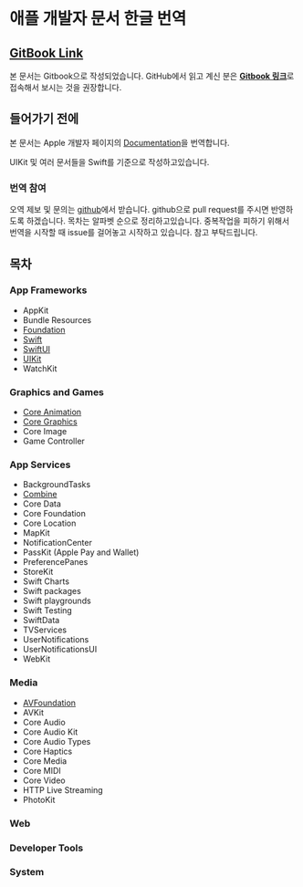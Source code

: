 # 애플 개발자 문서 한글 번역

## [GitBook Link](https://rkdehddud96s-personal-organizati.gitbook.io/document/)

본 문서는 Gitbook으로 작성되었습니다. GitHub에서 읽고 계신 분은 [**Gitbook 링크**](https://rkdehddud96s-personal-organizati.gitbook.io/document/)로 접속해서 보시는 것을 권장합니다.

## 들어가기 전에

본 문서는 Apple 개발자 페이지의 [Documentation](https://developer.apple.com/documentation/)을 번역합니다.

UIKit 및 여러 문서들을 Swift를 기준으로 작성하고있습니다.

### 번역 참여

오역 제보 및 문의는 [github](https://github.com/kangddong/Document)에서 받습니다.
github으로 pull request를 주시면 반영하도록 하겠습니다.
목차는 알파벳 순으로 정리하고있습니다.
중복작업을 피하기 위해서 번역을 시작할 때 issue를 걸어놓고 시작하고 있습니다. 참고 부탁드립니다.

## 목차

### App Frameworks

* AppKit
* Bundle Resources
* [Foundation](app-frameworks/foundation/)
* [Swift](app-frameworks/swift/)
* [SwiftUI](app-frameworks/swiftui/)
* [UIKit](app-frameworks/uikit/)
* WatchKit

### Graphics and Games

* [Core Animation](graphics-and-games/core-animation/)
* [Core Graphics](graphics-and-games/core-graphics/)
* Core Image
* Game Controller

### App Services

* BackgroundTasks
* [Combine](app-services/combine.md)
* Core Data
* Core Foundation
* Core Location
* MapKit
* NotificationCenter
* PassKit \(Apple Pay and Wallet\)
* PreferencePanes
* StoreKit
* Swift Charts
* Swift packages
* Swift playgrounds
* Swift Testing
* SwiftData
* TVServices
* UserNotifications
* UserNotificationsUI
* WebKit

### Media

* [AVFoundation](media/avfoundation/)
* AVKit
* Core Audio
* Core Audio Kit
* Core Audio Types
* Core Haptics
* Core Media
* Core MIDI
* Core Video
* HTTP Live Streaming
* PhotoKit

### Web

### Developer Tools

### System
